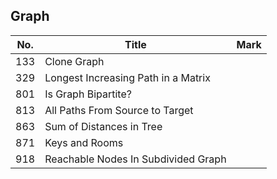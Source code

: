 ## Graph
| No. | Title                               | Mark |
|-----|-------------------------------------|------|
| 133 | Clone Graph                         |      |
| 329 | Longest Increasing Path in a Matrix |      |
| 801 | Is Graph Bipartite?                 |      |
| 813 | All Paths From Source to Target     |      |
| 863 | Sum of Distances in Tree            |      |
| 871 | Keys and Rooms                      |      |
| 918 | Reachable Nodes In Subdivided Graph |      |
